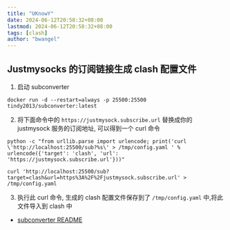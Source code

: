 ```yaml
---
title: "UKnowY"
date: 2024-06-12T20:58:32+08:00
lastmod: 2024-06-12T20:58:32+08:00
tags: [clash]
author: "bwangel"
---
```


## Justmysocks 的订阅链接生成 clash 配置文件

1. 启动 subconverter

```
docker run -d --restart=always -p 25500:25500 tindy2013/subconverter:latest
```

2. 将下面命令中的 `https://justmysock.subscribe.url` 替换成你的 justmysock 服务的订阅地址, 可以得到一个 curl 命令

```
python -c "from urllib.parse import urlencode; print('curl \'http://localhost:25500/sub?%s\' > /tmp/config.yaml ' % urlencode({'target': 'clash', 'url': 'https://justmysock.subscribe.url'}))"
```

```
curl 'http://localhost:25500/sub?target=clash&url=https%3A%2F%2Fjustmysock.subscribe.url' > /tmp/config.yaml
```

3. 执行此 curl 命令, 生成的 clash 配置文件保存到了 `/tmp/config.yaml` 中,将此文件导入到 clash 中

- [subconverter README](https://github.com/tindy2013/subconverter/blob/master/README-cn.md)
